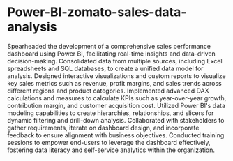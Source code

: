# Power-BI-zomato-sales-data-analysis
Spearheaded the development of a comprehensive sales performance dashboard using Power BI, facilitating real-time insights and data-driven decision-making.
Consolidated data from multiple sources, including Excel spreadsheets and SQL databases, to create a unified data model for analysis.
Designed interactive visualizations and custom reports to visualize key sales metrics such as revenue, profit margins, and sales trends across different regions and product categories.
Implemented advanced DAX calculations and measures to calculate KPIs such as year-over-year growth, contribution margin, and customer acquisition cost.
Utilized Power BI's data modeling capabilities to create hierarchies, relationships, and slicers for dynamic filtering and drill-down analysis.
Collaborated with stakeholders to gather requirements, iterate on dashboard design, and incorporate feedback to ensure alignment with business objectives.
Conducted training sessions to empower end-users to leverage the dashboard effectively, fostering data literacy and self-service analytics within the organization.
